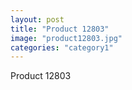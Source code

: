 ```yaml
---
layout: post
title: "Product 12803"
image: "product12803.jpg"
categories: "category1"
---
```

Product 12803

